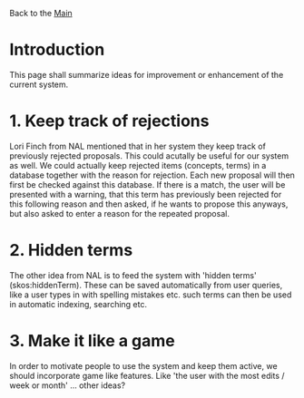 Back to the [Main](Main.md)

# Introduction #

This page shall summarize ideas for improvement or enhancement of the current system.


# 1. Keep track of rejections #

Lori Finch from NAL mentioned that in her system they keep track of previously rejected proposals. This could acutally be useful for our system as well.
We could actually keep rejected items (concepts, terms) in a database together with the reason for rejection. Each new proposal will then first be checked against this database. If there is a match, the user will be presented with a warning, that this term has previously been rejected for this following reason and then asked, if he wants to propose this anyways, but also asked to enter a reason for the repeated proposal.

# 2. Hidden terms #

The other idea from NAL is to feed the system with 'hidden terms' (skos:hiddenTerm). These can be saved automatically from user queries, like a user types in with spelling mistakes etc. such terms can then be used in automatic indexing, searching etc.

# 3. Make it like a game #

In order to motivate people to use the system and keep them active, we should incorporate game like features. Like 'the user with the most edits / week or month' ...
other ideas?